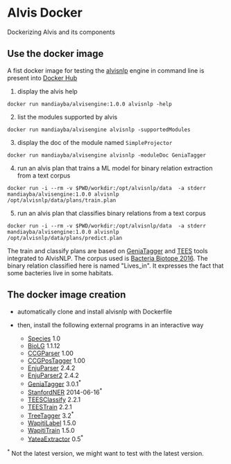 # Alvis Docker
Dockerizing Alvis and its components

## Use the docker image

A fist docker image for testing the [alvisnlp](https://github.com/Bibliome/alvisnlp) engine in command line is present into [Docker Hub](https://hub.docker.com/r/mandiayba/alvisengine)

1. display the alvis help

`docker run mandiayba/alvisengine:1.0.0 alvisnlp -help`

2. list the modules supported by alvis

`docker run mandiayba/alvisengine alvisnlp -supportedModules`

3. display the doc of the module named `SimpleProjector`

`docker run mandiayba/alvisengine alvisnlp -moduleDoc GeniaTagger`

4. run an alvis plan that trains a ML model for binary relation extraction from a text corpus

`docker run -i --rm -v $PWD/workdir:/opt/alvisnlp/data  -a stderr mandiayba/alvisengine:1.0.0 alvisnlp /opt/alvisnlp/data/plans/train.plan`

5. run an alvis plan that classifies binary relations from a text corpus

`docker run -i --rm -v $PWD/workdir:/opt/alvisnlp/data  -a stderr mandiayba/alvisengine:1.0.0 alvisnlp /opt/alvisnlp/data/plans/predict.plan`

The train and classify plans are based on [GeniaTagger](http://www.nactem.ac.uk/GENIA/tagger/) and [TEES](https://github.com/jbjorne/TEES/) tools integrated to AlvisNLP. The corpus used is [Bacteria Biotope 2016](https://sites.google.com/site/bionlpst2016/tasks/bb2). The binary relation classified here is named "Lives_in". It expresses the fact that some bacteries live in some habitats.


## The docker image creation

* automatically clone and install alvisnlp with Dockerfile
* then, install the following external programs in an interactive way 

  * [Species](http://download.jensenlab.org/species_tagger.tar.gz) 1.0
  * [BioLG](http://mars.cs.utu.fi/biolg/) 1.1.12
  * [CCGParser](http://www.cl.cam.ac.uk/~sc609/candc-1.00.html) 1.00
  * [CCGPosTagger](http://www.cl.cam.ac.uk/~sc609/candc-1.00.html) 1.00
  * [EnjuParser](http://www.nactem.ac.uk/enju/) 2.4.2
  * [EnjuParser2](http://www.nactem.ac.uk/enju/) 2.4.2
  * [GeniaTagger](http://www.nactem.ac.uk/GENIA/tagger/) 3.0.1<sup>*</sup>
  * [StanfordNER](https://nlp.stanford.edu/software/CRF-NER.shtml) 2014-06-16<sup>*</sup>
  * [TEESClassify](https://github.com/jbjorne/TEES/) 2.2.1
  * [TEESTrain](https://github.com/jbjorne/TEES/) 2.2.1
  * [TreeTagger](http://www.cis.uni-muenchen.de/~schmid/tools/TreeTagger/) 3.2<sup>*</sup>
  * [WapitiLabel](https://wapiti.limsi.fr/) 1.5.0
  * [WapitiTrain](https://wapiti.limsi.fr/) 1.5.0
  * [YateaExtractor](https://perso.limsi.fr/hamon/YaTeA/) 0.5<sup>*</sup>

<sup>*</sup> Not the latest version, we might want to test with the latest version.
